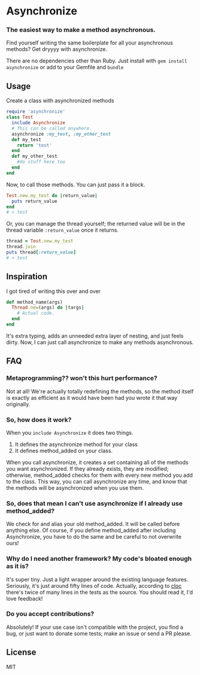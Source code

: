 # Asynchronize
### The easiest way to make a method asynchronous.

Find yourself writing the same boilerplate for all your asynchronous methods?
Get dryyyy with asynchronize.

There are no dependencies other than Ruby.
Just install with `gem install asynchronize` or add to your Gemfile and `bundle`

## Usage
Create a class with asynchronized methods
```Ruby
require 'asynchronize'
class Test
  include Asynchronize
  # This can be called anywhere.
  asynchronize :my_test, :my_other_test
  def my_test
    return 'test'
  end
  def my_other_test
    #do stuff here too
  end
end
```

Now, to call those methods.
You can just pass it a block.
```Ruby
Test.new.my_test do |return_value|
  puts return_value
end
# > test
```

Or, you can manage the thread yourself; the returned value will be in the thread
variable `:return_value` once it returns.
```Ruby
thread = Test.new.my_test
thread.join
puts thread[:return_value]
# > test
```

## Inspiration
I got tired of writing this over and over
```Ruby
def method_name(args)
  Thread.new(args) do |targs|
    # Actual code.
  end
end
```
It's extra typing, adds an unneeded extra layer of nesting, and just feels
dirty. Now, I can just call asynchronize to make any methods asynchronous.

## FAQ
### Metaprogramming?? won't this hurt performance?
Not at all! We're actually totally redefining the methods, so the method itself
is exactly as efficient as it would have been had you wrote it that way
originally.

### So, how does it work?
When you `include Asynchronize` it does two things.
1. It defines the asynchronize method for your class
2. It defines method_added on your class.

When you call asynchronize, it creates a set containing all of the methods you
want asynchronized. If they already exists, they are modified; otherwise,
method_added checks for them with every new method you add to the class. This
way, you can call asynchronize any time, and know that the methods will be
asynchronized when you use them.

### So, does that mean I can't use asynchronize if I already use method_added?
We check for and alias your old method_added. It will be called before
anything else. Of course, if you define method_added after including
Asynchronize, you have to do the same and be careful to not overwrite ours!

### Why do I need another framework? My code's bloated enough as it is?
It's super tiny. Just a light wrapper around the existing language features.
Seriously, it's just around fifty lines of code. Actually, according to
[cloc](https://www.npmjs.com/package/cloc) there's twice of many lines in the
tests as the source. You should read it, I'd love feedback!

### Do you accept contributions?
Absolutely! If your use case isn't compatible with the project, you find a
bug, or just want to donate some tests; make an issue or send a PR please.

## License
MIT
